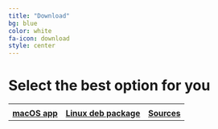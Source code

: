 ```yaml
---
title: "Download"
bg: blue
color: white
fa-icon: download
style: center
---
```


# Select the best option for you

<table style="width:100%">
<div class="center-me">
  <tr>
    <td><i class="fa fa-apple fa-big" aria-hidden="true"></i></td>
    <td><i class="fa fa-linux fa-big" aria-hidden="true"></i></td>
    <td><i class="fa fa-github fa-big" aria-hidden="true"></i></td>
  </tr>
  <tr>
    <td><strong><a
    href="https://github.com/muammar/mkchromecast/releases/download/0.2.7/mkchromecast_v0.2.7.dmg">macOS app</a></strong></td>
    <td><strong><a href="https://github.com/muammar/mkchromecast/releases/download/0.2.7/mkchromecast_0.2.7-1_all.deb">Linux deb package</a></strong></td>
    <td><strong><a href="https://github.com/muammar/mkchromecast/#from-sources">Sources</a></strong></td>
  </tr>
</table>
</div>

